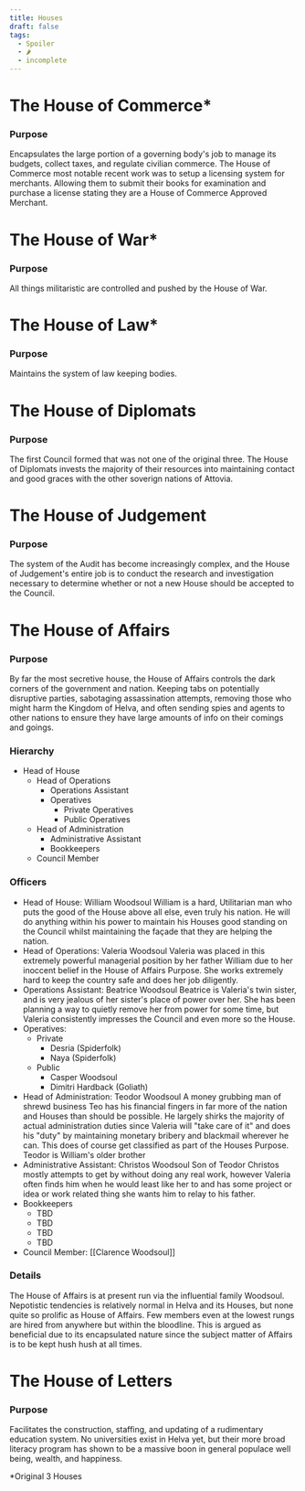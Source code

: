 ```yaml
---
title: Houses
draft: false
tags:
  - Spoiler
  - 🌶
  - incomplete
---
```

# The House of Commerce*
### Purpose
Encapsulates the large portion of a governing body's job to manage its budgets, collect taxes, and regulate civilian commerce. The House of Commerce most notable recent work was to setup a licensing system for merchants. Allowing them to submit their books for examination and purchase a license stating they are a House of Commerce Approved Merchant.
# The House of War*
### Purpose
All things militaristic are controlled and pushed by the House of War.
# The House of Law*
### Purpose
Maintains the system of law keeping bodies.
# The House of Diplomats
### Purpose
The first Council formed that was not one of the original three. The House of Diplomats invests the majority of their resources into maintaining contact and good graces with the other soverign nations of Attovia.
# The House of Judgement
### Purpose
The system of the Audit has become increasingly complex, and the House of Judgement's entire job is to conduct the research and investigation necessary to determine whether or not a new House should be accepted to the Council.
# The House of Affairs
### Purpose
By far the most secretive house, the House of Affairs controls the dark corners of the government and nation. Keeping tabs on potentially disruptive parties, sabotaging assassination attempts, removing those who might harm the Kingdom of Helva, and often sending spies and agents to other nations to ensure they have large amounts of info on their comings and goings.
### Hierarchy
- Head of House
	- Head of Operations
		- Operations Assistant
		- Operatives
			- Private Operatives
			- Public Operatives
	- Head of Administration
		- Administrative Assistant
		- Bookkeepers
	- Council Member
### Officers
- Head of House: William Woodsoul
	 William is a hard, Utilitarian man who puts the good of the House above all else, even truly his nation. He will do anything within his power to maintain his Houses good standing on the Council whilst maintaining the façade that they are helping the nation. 
- Head of Operations: Valeria Woodsoul
	 Valeria was placed in this extremely powerful managerial position by her father William due to her inoccent belief in the House of Affairs Purpose. She works extremely hard to keep the country safe and does her job diligently.
- Operations Assistant: Beatrice Woodsoul
	 Beatrice is Valeria's twin sister, and is very jealous of her sister's place of power over her. She has been planning a way to quietly remove her from power for some time, but Valeria consistently impresses the Council and even more so the House.
- Operatives:
	- Private
		- Desria (Spiderfolk)
		- Naya (Spiderfolk)
	- Public
		- Casper Woodsoul
		- Dimitri Hardback (Goliath)
- Head of Administration: Teodor Woodsoul
	 A money grubbing man of shrewd business Teo has his financial fingers in far more of the nation and Houses than should be possible. He largely shirks the majority of actual administration duties since Valeria will "take care of it" and does his "duty" by maintaining monetary bribery and blackmail wherever he can. This does of course get classified as part of the Houses Purpose.
	 Teodor is William's older brother
- Administrative Assistant: Christos Woodsoul
	 Son of Teodor Christos mostly attempts to get by without doing any real work, however Valeria often finds him when he would least like her to and has some project or idea or work related thing she wants him to relay to his father.
- Bookkeepers
	- TBD
	- TBD
	- TBD
	- TBD
- Council Member: [[Clarence Woodsoul]]
### Details
The House of Affairs is at present run via the influential family Woodsoul. Nepotistic tendencies is relatively normal in Helva and its Houses, but none quite so prolific as House of Affairs. Few members even at the lowest rungs are hired from anywhere but within the bloodline. This is argued as beneficial due to its encapsulated nature since the subject matter of Affairs is to be kept hush hush at all times.
# The House of Letters
### Purpose
Facilitates the construction, staffing, and updating of a rudimentary education system. No universities exist in Helva yet, but their more broad literacy program has shown to be a massive boon in general populace well being, wealth, and happiness.

\*Original 3 Houses